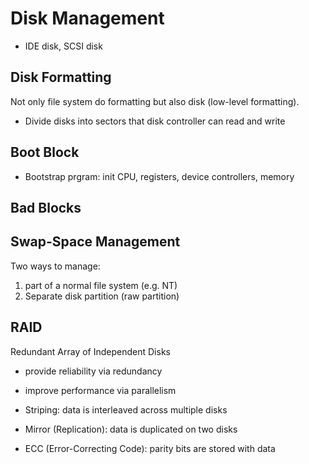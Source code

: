 # Disk Management

- IDE disk, SCSI disk

## Disk Formatting

Not only file system do formatting but also disk (low-level formatting).

- Divide disks into sectors that disk controller can read and write

## Boot Block

- Bootstrap prgram: init CPU, registers, device controllers, memory

## Bad Blocks

## Swap-Space Management

Two ways to manage:

1. part of a normal file system (e.g. NT)
2. Separate disk partition (raw partition)

## RAID

Redundant Array of Independent Disks

- provide reliability via redundancy
- improve performance via parallelism

- Striping: data is interleaved across multiple disks
- Mirror (Replication): data is duplicated on two disks
- ECC (Error-Correcting Code): parity bits are stored with data